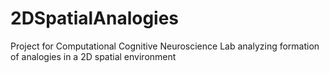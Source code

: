# 2DSpatialAnalogies
Project for Computational Cognitive Neuroscience Lab analyzing formation of analogies in a 2D spatial environment
